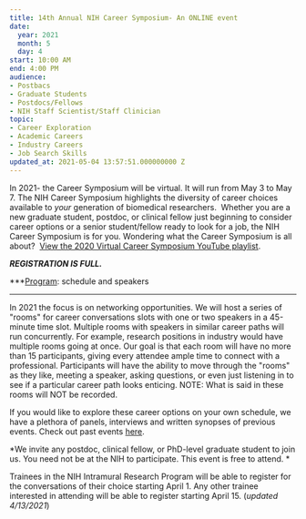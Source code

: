```yaml
---
title: 14th Annual NIH Career Symposium- An ONLINE event
date:
  year: 2021
  month: 5
  day: 4
start: 10:00 AM
end: 4:00 PM
audience:
- Postbacs
- Graduate Students
- Postdocs/Fellows
- NIH Staff Scientist/Staff Clinician
topic:
- Career Exploration
- Academic Careers
- Industry Careers
- Job Search Skills
updated_at: 2021-05-04 13:57:51.000000000 Z
---
```

In 2021- the Career Symposium will be virtual. It will run from May 3 to
May 7. The NIH Career Symposium highlights the diversity of career
choices available to *your* generation of biomedical researchers. 
Whether you are a new graduate student, postdoc, or clinical fellow just
beginning to consider career options or a senior student/fellow ready to
look for a job, the NIH Career Symposium is for you. Wondering what the
Career Symposium is all about?  [View the 2020 Virtual Career Symposium
YouTube playlist][1].

<em><strong>REGISTRATION IS FULL. </strong></em>

***[Program][2]: schedule and speakers  
***

In 2021 the focus is on networking opportunities. We will host a series
of "rooms" for career conversations slots with one or two speakers in a
45-minute time slot. Multiple rooms with speakers in similar career
paths will run concurrently. For example, research positions in industry
would have multiple rooms going at once. Our goal is that each room will
have no more than 15 participants, giving every attendee ample time to
connect with a professional. Participants will have the ability to move
through the "rooms" as they like, meeting a speaker, asking questions,
or even just listening in to see if a particular career path looks
enticing. NOTE: What is said in these rooms will NOT be recorded.

If you would like to explore these career options on your own schedule,
we have a plethora of panels, interviews and written synopses of
previous events. Check out past events [here][3].

*We invite any postdoc, clinical fellow, or PhD-level graduate student
to join us. You need not be at the NIH to participate. This event is
free to attend. *

Trainees in the NIH Intramural Research Program will be able to register
for the conversations of their choice starting April 1. Any other
trainee interested in attending will be able to register starting April
15. (*updated 4/13/2021*)

##  



[1]: https://www.y
[2]: http://www.training.nih.gov/assets/Career_Symposium_2021_Short_Program.pdf
[3]: https://www.training.nih.gov/nih_career_symposium
